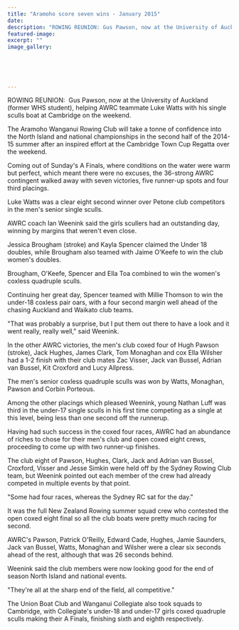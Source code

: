 ```yaml
---
title: "Aramoho score seven wins - January 2015"
date: 
description: "ROWING REUNION: Gus Pawson, now at the University of Auckland , helping AWRC teammate Luke Watts with his single sculls boat at Cambridge on the weekend, from the Wanganui Chronicle 27 Jan 2015..."
featured-image: 
excerpt: ""
image_gallery:
    
    
    
    
    
---
```


<p>ROWING REUNION: &nbsp;Gus Pawson, now at the University of Auckland (former WHS student), helping AWRC teammate Luke Watts with his single sculls boat at Cambridge on the weekend.</p>
<p>The Aramoho Wanganui Rowing Club will take a tonne of confidence into the North Island and national championships in the second half of the 2014-15 summer after an inspired effort at the Cambridge Town Cup Regatta over the weekend.</p>
<p>Coming out of Sunday's A Finals, where conditions on the water were warm but perfect, which meant there were no excuses, the 36-strong AWRC contingent walked away with seven victories, five runner-up spots and four third placings.</p>
<p>Luke Watts was a clear eight second winner over Petone club competitors in the men's senior single sculls.</p>
<p>AWRC coach Ian Weenink said the girls scullers had an outstanding day, winning by margins that weren't even close.</p>
<p>Jessica Brougham (stroke) and Kayla Spencer claimed the Under 18 doubles, while Brougham also teamed with Jaime O'Keefe to win the club women's doubles.</p>
<p>Brougham, O'Keefe, Spencer and Ella Toa combined to win the women's coxless quadruple sculls.</p>
<p>Continuing her great day, Spencer teamed with Millie Thomson to win the under-18 coxless pair oars, with a four second margin well ahead of the chasing Auckland and Waikato club teams.</p>
<p>"That was probably a surprise, but I put them out there to have a look and it went really, really well," said Weenink.</p>
<p>In the other AWRC victories, the men's club coxed four of Hugh Pawson (stroke), Jack Hughes, James Clark, Tom Monaghan and cox Ella Wilsher had a 1-2 finish with their club mates Zac Visser, Jack van Bussel, Adrian van Bussel, Kit Croxford and Lucy Allpress.</p>
<p>The men's senior coxless quadruple sculls was won by Watts, Monaghan, Pawson and Corbin Porteous.</p>
<p>Among the other placings which pleased Weenink, young Nathan Luff was third in the under-17 single sculls in his first time competing as a single at this level, being less than one second off the runnerup.</p>
<p>Having had such success in the coxed four races, AWRC had an abundance of riches to chose for their men's club and open coxed eight crews, proceeding to come up with two runner-up finishes.</p>
<p>The club eight of Pawson, Hughes, Clark, Jack and Adrian van Bussel, Croxford, Visser and Jesse Simkin were held off by the Sydney Rowing Club team, but Weenink pointed out each member of the crew had already competed in multiple events by that point.</p>
<p>"Some had four races, whereas the Sydney RC sat for the day."</p>
<p>It was the full New Zealand Rowing summer squad crew who contested the open coxed eight final so all the club boats were pretty much racing for second.</p>
<p>AWRC's Pawson, Patrick O'Reilly, Edward Cade, Hughes, Jamie Saunders, Jack van Bussel, Watts, Monaghan and Wilsher were a clear six seconds ahead of the rest, although that was 26 seconds behind.</p>
<p>Weenink said the club members were now looking good for the end of season North Island and national events.</p>
<p>"They're all at the sharp end of the field, all competitive."</p>
<p>The Union Boat Club and Wanganui Collegiate also took squads to Cambridge, with Collegiate's under-18 and under-17 girls coxed quadruple sculls making their A Finals, finishing sixth and eighth respectively.</p>

